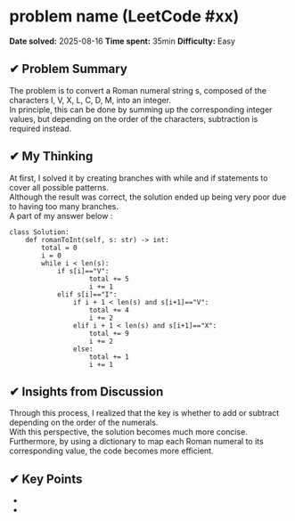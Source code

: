 # problem name (LeetCode #xx)

**Date solved:** 2025-08-16
**Time spent:** 35min
**Difficulty:** Easy

## ✔︎ Problem Summary
The problem is to convert a Roman numeral string s, composed of the characters I, V, X, L, C, D, M, into an integer.  
In principle, this can be done by summing up the corresponding integer values, but depending on the order of the characters, subtraction is required instead.  

## ✔︎ My Thinking
At first, I solved it by creating branches with while and if statements to cover all possible patterns.   
Although the result was correct, the solution ended up being very poor due to having too many branches.  
A part of my answer below :  
```
class Solution:
    def romanToInt(self, s: str) -> int:
        total = 0
        i = 0
        while i < len(s):
            if s[i]=="V":
                    total += 5
                    i += 1  
            elif s[i]=="I":
                if i + 1 < len(s) and s[i+1]=="V":
                    total += 4
                    i += 2
                elif i + 1 < len(s) and s[i+1]=="X":
                    total += 9
                    i += 2
                else:
                    total += 1
                    i += 1
```

## ✔︎ Insights from Discussion
Through this process, I realized that the key is whether to add or subtract depending on the order of the numerals.  
With this perspective, the solution becomes much more concise.  
Furthermore, by using a dictionary to map each Roman numeral to its corresponding value, the code becomes more efficient.  

## ✔︎ Key Points
- 
- 
